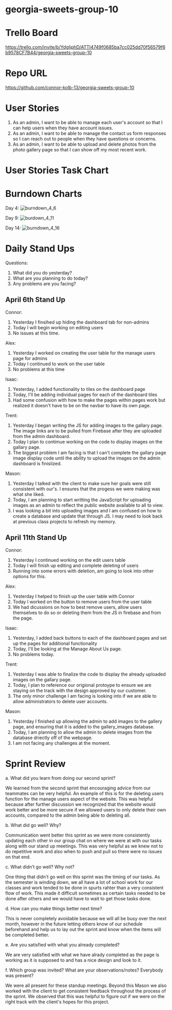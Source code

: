 # georgia-sweets-group-10

# Trello Board

https://trello.com/invite/b/YdgIjphD/ATTI4749f0685ba7cc025dd70f56579f6b9578CF7B44/georgia-sweets-group-10

# Repo URL

https://github.com/connor-kolb-13/georgia-sweets-group-10

# User Stories

1. As an admin, I want to be able to manage each user's account so that I can help users when they have account issues.
2. As an admin, I want to be able to manage the contact us form responses so I can reach out to people when they have questions or concerns.
3. As an admin, I want to be able to upload and delete photos from the photo gallery page so that I can show off my most recent work.

# User Stories Task Chart


# Burndown Charts
Day 4:
![burndown_4_6](https://user-images.githubusercontent.com/93365258/232349250-940b94d3-759f-4e9f-ad61-60b67b469763.PNG)

Day 9:
![burdown_4_11](https://user-images.githubusercontent.com/93365258/232349267-f9324bb5-9388-46b7-b0d5-5f2377009441.PNG)

Day 14:
![burndown_4_16](https://user-images.githubusercontent.com/93365258/232349282-93edbe19-add7-43b6-b1d3-df435e4c03df.PNG)

# Daily Stand Ups

Questions:

1. What did you do yesterday?
2. What are you planning to do today?
3. Any problems are you facing?

## April 6th Stand Up

Connor:
1. Yesterday I finsihed up hiding the dashboard tab for non-admins
2. Today I will begin working on editing users
3. No issues at this time.

Alex:
1. Yesterday I worked on creating the user table for the manage users page for admins
2. Today I continued to work on the user table
3. No problems at this time

Isaac:

1. Yesterday, I added functionality to tiles on the dashboard page
2. Today, I'll be adding individual pages for each of the dashboard tiles
3. Had some confusion with how to make the pages within pages work but realized it doesn't have to be on the navbar to have its own page.

Trent:
1. Yesterday I began writing the JS for adding images to the gallary page. The image links are to be pulled from Firebase after they are uploaded from the admin dashboard.
2. Today I plan to contimue working on the code to display images on the gallary page. 
3. The biggest problem I am facing is that I can't complete the gallary page image display code until the ability to upload the images on the admin dashboard is finislized. 


Mason:
1. Yesterday I talked with the client to make sure her goals were still consistent with our's. I ensures that the progess we were making was what she liked.
2. Today, I am planning to start writting the JavaScript for uploading images as an admin to reflect the public website available to all to view.
3. I was looking a bit into uploading images and I am confused on how to create a database and update that through JS. I may need to look back at previous class projects to refresh my memory.

## April 11th Stand Up

Connor:
1. Yesterday I continued working on the edit users table
2. Today I will finish up editing and complete deleting of users
3. Running into some errors with deletion, am going to look into other options for this.

Alex:
1. Yesterday I helped to finish up the user table with Connor
2. Today I worked on the button to remove users from the user table
3. We had dicussions on how to best remove users, allow users themselves to do so or deleting them from the JS in firebase and from the page. 

Isaac:

1. Yesterday, I added back buttons to each of the dashboard pages and set up the pages for additional functionality
2. Today, I'll be looking at the Manage About Us page. 
3. No problems today.

Trent:
1. Yesterday I was able to finalize the code to display the already uploaded images on the gallary page. 
2. Today, I plan to reference our origional protoype to ensure we are staying on the track with the design approved by our customer.
3. The only minor challenge I am facing is looking into if we are able to allow administrators to delete user accounts. 

Mason:
1. Yesterday I finished up allowing the admin to add images to the gallery page, and ensuring that it is added to the gallery_images database.
2. Today, I am planning to allow the admin to delete images from the database driectly off of the webpage.
3. I am not facing any challenges at the moment.

# Sprint Review

a. What did you learn from doing our second sprint?
<p>We learned from the second sprint that encouraging advice from our teammates can be very helpful. An example of this is for the deleting users function for the manage users aspect of the website. This was helpful because after further discussion we recognized that the website would work better and be more secure if we allowed users to only delete their own accounts, compared to the admin being able to deleting all. </p>

b. What did go well? Why?
<p>Communication went better this sprint as we were more consistently updating each other in our group chat on where we were at with our tasks along with our stand up meetings. This was very helpful as we knew not to do repetitive work and also when to push and pull so there were no issues on that end.</p>


c. What didn’t go well? Why not?
<p>One thing that didn't go well on this sprint was the timing of our tasks. As the semester is winding down, we all have a lot of school work for our classes and work tended to be done in spurts rahter than a very consistent flow of work. This made it difficult sometimes as certain tasks needed to be done after others and we would have to wait to get those tasks done.</p>


d. How can you make things better next time?
<p>This is never completely avoidable because we will all be busy over the next month, however in the future letting others know of our schedule beforehand and help us to lay out the sprint and know when the items will be completed better.</p>


e. Are you satisfied with what you already completed?
<p>We are very satisfied with what we have alrady completed as the page is working as it is supposed to and has a nice design and look to it.</p>

f. Which group was invited? What are your observations/notes? Everybody was present?
<p>We were all present for these standup meetings. Beyond this Mason we also worked with the client to get consistent feedback throughout the process of the sprint. We observed that this was helpful to figure out if we were on the right track with the client's hopes for this project.</p>


